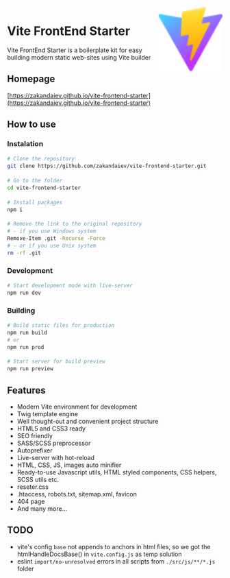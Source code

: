<img width=150 align="right" src="https://raw.githubusercontent.com/zakandaiev/vite-frontend-starter/main/src/img/vite-logo.svg" alt="Vite Logo">

# Vite FrontEnd Starter

Vite FrontEnd Starter is a boilerplate kit for easy building modern static web-sites using Vite builder

## Homepage
[https://zakandaiev.github.io/vite-frontend-starter](https://zakandaiev.github.io/vite-frontend-starter)

## How to use

### Instalation

``` bash
# Clone the repository
git clone https://github.com/zakandaiev/vite-frontend-starter.git

# Go to the folder
cd vite-frontend-starter

# Install packages
npm i

# Remove the link to the original repository
# - if you use Windows system
Remove-Item .git -Recurse -Force
# - or if you use Unix system
rm -rf .git
```

### Development

``` bash
# Start development mode with live-server
npm run dev
```

### Building

``` bash
# Build static files for production
npm run build
# or
npm run prod

# Start server for build preview
npm run preview
```

## Features
* Modern Vite environment for development
* Twig template engine
* Well thought-out and convenient project structure
* HTML5 and CSS3 ready
* SEO friendly
* SASS/SCSS preprocessor
* Autoprefixer
* Live-server with hot-reload
* HTML, CSS, JS, images auto minifier
* Ready-to-use Javascript utils, HTML styled components, CSS helpers, SCSS utils etc.
* reseter.css
* .htaccess, robots.txt, sitemap.xml, favicon
* 404 page
* And many more...

## TODO
* vite's config `base` not appends to anchors in html files, so we got the htmlHandleDocsBase() in `vite.config.js` as temp solution
* eslint `import/no-unresolved` errors in all scripts from `./src/js/**/*.js` folder
